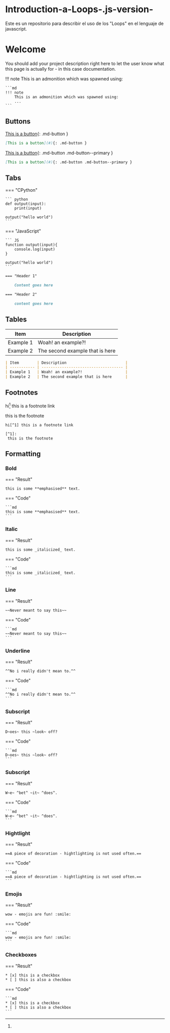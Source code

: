 # Introduction-a-Loops-.js-version-
Este es un repositorio para describir el uso de los "Loops" en el lenguaje de javascript. 

# Welcome
You should add your project description right here to let the user know what this page is actually for - in this case documentation.

!!! note
	This is an admonition which was spawned using:

	```md
	!!! note
		This is an admonition which was spawned using:
		...
	```

## Buttons

[This is a button](#){: .md-button }

```md
[This is a button](#){: .md-button }
```

[This is a button](#){: .md-button .md-button--primary }
```md
[This is a button](#){: .md-button .md-button--primary }
```

## Tabs

=== "CPython"

	``` python
	def output(input):
		print(input)

	output("hello world")
	```

=== "JavaScript"

	``` JS
	function output(input){
		console.log(input)
	}

	output("hello world")
	```

```md
=== "Header 1"

	Content goes here

=== "Header 2"

	content goes here
```

## Tables

| Item        | Description                          |
| ----------- | ------------------------------------ |
| Example 1   | Woah! an example?!                   |
| Example 2   | The second example that is here      |

```md
| Item        | Description                          |
| ----------- | ------------------------------------ |
| Example 1   | Woah! an example?!                   |
| Example 2   | The second example that is here      |

```

## Footnotes
hi[^1] this is a footnote link

[^1]:
 this is the footnote

```MD
hi[^1] this is a footnote link

[^1]:
 this is the footnote
```

## Formatting
### Bold

=== "Result"

	this is some **emphasised** text.

=== "Code"

	```md
	this is some **emphasised** text.
	```

### Italic

=== "Result"

	this is some _italicized_ text.

=== "Code"

	```md
	this is some _italicized_ text.
	```

### Line

=== "Result"

	~~Never meant to say this~~

=== "Code"

	```md
	~~Never meant to say this~~
	```

### Underline

=== "Result"

	^^No i really didn't mean to.^^

=== "Code"

	```md
	^^No i really didn't mean to.^^
	```

### Subscript

=== "Result"

	D~oes~ this ~look~ off?

=== "Code"

	```md
	D~oes~ this ~look~ off?
	```

### Subscript

=== "Result"

	W~e~ ^bet^ ~it~ ^does^.

=== "Code"

	```md
	W~e~ ^bet^ ~it~ ^does^.
	```

### Hightlight

=== "Result"

	==A piece of decoration - hightlighting is not used often.==

=== "Code"

	```md
	==A piece of decoration - hightlighting is not used often.==
	```


### Emojis

=== "Result"

	wow - emojis are fun! :smile:

=== "Code"

	```md
	wow - emojis are fun! :smile:
	```

### Checkboxes

=== "Result"

	* [x] this is a checkbox
	* [ ] this is also a checkbox

=== "Code"

	```md
	* [x] this is a checkbox
	* [ ] this is also a checkbox
	```
